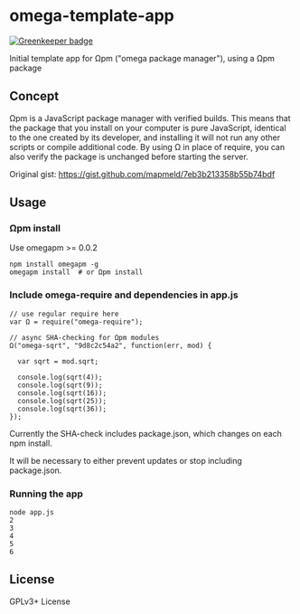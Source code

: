 # omega-template-app

[![Greenkeeper badge](https://badges.greenkeeper.io/mapmeld/omega-template-app.svg)](https://greenkeeper.io/)

Initial template app for Ωpm ("omega package manager"), using a Ωpm package

## Concept

Ωpm is a JavaScript package manager with verified builds. This means that the package
that you install on your computer is pure JavaScript, identical to the one created by
its developer, and installing it will not run any other scripts or compile additional
code. By using Ω in place of require, you can also verify the package is unchanged before
starting the server.

Original gist: https://gist.github.com/mapmeld/7eb3b213358b55b74bdf

## Usage

### Ωpm install

Use omegapm >= 0.0.2

```
npm install omegapm -g
omegapm install  # or Ωpm install
```

### Include omega-require and dependencies in app.js

```
// use regular require here
var Ω = require("omega-require");

// async SHA-checking for Ωpm modules
Ω("omega-sqrt", "9d8c2c54a2", function(err, mod) {

  var sqrt = mod.sqrt;

  console.log(sqrt(4));
  console.log(sqrt(9));
  console.log(sqrt(16));
  console.log(sqrt(25));
  console.log(sqrt(36));
});
```

Currently the SHA-check includes package.json, which changes on each npm install.

It will be necessary to either prevent updates or stop including package.json.

### Running the app
```
node app.js
2
3
4
5
6
```

## License

GPLv3+ License
